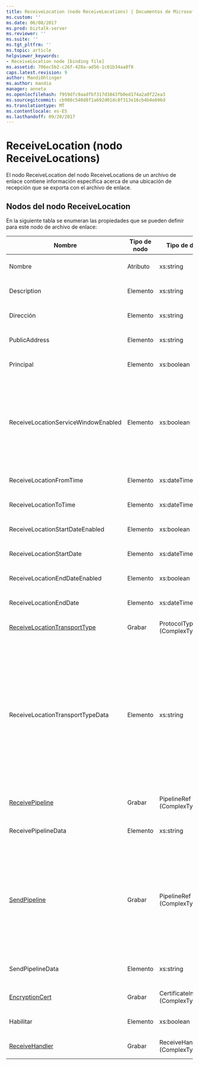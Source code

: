 ```yaml
---
title: ReceiveLocation (nodo ReceiveLocations) | Documentos de Microsoft
ms.custom: ''
ms.date: 06/08/2017
ms.prod: biztalk-server
ms.reviewer: ''
ms.suite: ''
ms.tgt_pltfrm: ''
ms.topic: article
helpviewer_keywords:
- ReceiveLocation node [binding file]
ms.assetid: 706ec5b2-c26f-428a-ad56-1c01b34aa8f8
caps.latest.revision: 9
author: MandiOhlinger
ms.author: mandia
manager: anneta
ms.openlocfilehash: f959dfc9aadfbf317d3843fb0ed174a2a0f22ea3
ms.sourcegitcommit: cb908c540d8f1a692d01dc8f313e16cb4b4e696d
ms.translationtype: MT
ms.contentlocale: es-ES
ms.lasthandoff: 09/20/2017
---
```

# <a name="receivelocation-receivelocations-node"></a>ReceiveLocation (nodo ReceiveLocations)
El nodo ReceiveLocation del nodo ReceiveLocations de un archivo de enlace contiene información específica acerca de una ubicación de recepción que se exporta con el archivo de enlace.  
  
## <a name="nodes-in-the-receivelocation-node"></a>Nodos del nodo ReceiveLocation  
 En la siguiente tabla se enumeran las propiedades que se pueden definir para este nodo de archivo de enlace:  
  
|**Nombre**|**Tipo de nodo**|**Tipo de datos**|**Description**|**Restricciones**|**Comentarios**|  
|--------------|-------------------|-------------------|---------------------|----------------------|------------------|  
|Nombre|Atributo|xs:string|Especifica el nombre de la ubicación de recepción.|No requerido|Valor predeterminado: vacío|  
|Description|Elemento|xs:string|Especifica una descripción para la ubicación de recepción.|Necesario|Valor predeterminado: vacío|  
|Dirección|Elemento|xs:string|Especifica la dirección de la ubicación de recepción.|Necesario|Valor predeterminado: vacío|  
|PublicAddress|Elemento|xs:string|Especifica la dirección pública de la ubicación de recepción.|No requerido|Valor predeterminado: vacío|  
|Principal|Elemento|xs:boolean|Especifica si la ubicación de recepción es principal.|Necesario|Valor predeterminado: ninguno|  
|ReceiveLocationServiceWindowEnabled|Elemento|xs:boolean|Especifica si la ventana de servicio está habilitada.|Necesario|Valor predeterminado: ninguno<br /><br /> Especifique **true** si la ventana de servicio está habilitada; en caso contrario, especifique **false.**|  
|ReceiveLocationFromTime|Elemento|xs:dateTime|Especifica la hora de inicio de la ventana de servicio.|Necesario|Valor predeterminado: ninguno|  
|ReceiveLocationToTime|Elemento|xs:dateTime|Especifica la hora de finalización de la ventana de servicio.|Necesario|Valor predeterminado: ninguno|  
|ReceiveLocationStartDateEnabled|Elemento|xs:boolean|Especifica si está habilitada la fecha de inicio para la ventana de servicio.|Necesario|Valor predeterminado: ninguno|  
|ReceiveLocationStartDate|Elemento|xs:dateTime|Especifica la fecha de inicio de la ventana de servicio.|Necesario|Valor predeterminado: ninguno|  
|ReceiveLocationEndDateEnabled|Elemento|xs:boolean|Especifica si está habilitada la fecha de finalización para la ventana de servicio.|Necesario|Valor predeterminado: ninguno|  
|ReceiveLocationEndDate|Elemento|xs:dateTime|Especifica la fecha de finalización de la ventana de servicio.|Necesario|Valor predeterminado: ninguno|  
|[ReceiveLocationTransportType](../core/receivelocationtransporttype-receivelocation-node.md)|Grabar|ProtocolType (ComplexType)|Especifica el tipo de transporte para esta ubicación de recepción.|Necesario|Valor predeterminado: ninguno|  
|ReceiveLocationTransportTypeData|Elemento|xs:string|Especifica las propiedades del tipo de transporte para la ubicación de recepción.|No requerido|Valor predeterminado: vacío<br /><br /> Vea [propiedades de configuración para los adaptadores de BizTalk integrados](../core/configuration-properties-for-integrated-biztalk-adapters.md) para obtener información específica de adaptador acerca de las propiedades que se pueden almacenar en esta cadena.|  
|[ReceivePipeline](../core/receivepipeline-receivelocation-node.md)|Grabar|PipelineRef (ComplexType)|Especifica la canalización de recepción para la ubicación de recepción.|Necesario|Valor predeterminado: ninguno|  
|ReceivePipelineData|Elemento|xs:string|Especifica la configuración personalizada correspondiente a la canalización de recepción que se usa para esta ubicación de recepción.|Necesario|Valor predeterminado: vacío|  
|[SendPipeline](../core/sendpipeline-receivelocation-node.md)|Grabar|PipelineRef (ComplexType)|Especifica la canalización de envío para una ubicación de recepción bidireccional. **Nota:** en [!INCLUDE[btsBizTalkServerNoVersion](../includes/btsbiztalkservernoversion-md.md)] enviar canalizaciones para recepciones bidireccionales se especifican en la ubicación de recepción en lugar de en el puerto de recepción. A menos que se especifique lo contrario en el archivo de enlace, una ubicación de recepción heredará automáticamente la canalización de envío del puerto de recepción al que pertenece.|Necesario|Valor predeterminado: ninguno|  
|SendPipelineData|Elemento|xs:string|Especifica la configuración personalizada correspondiente a la canalización de envío que se usa para esta ubicación de recepción.|Necesario|Valor predeterminado: vacío|  
|[EncryptionCert](../core/encryptioncert-receivelocation-node.md)|Grabar|CertificateInfo (ComplexType)|Especifica el certificado de cifrado asociado a la ubicación de recepción.|No requerido|Valor predeterminado: ninguno|  
|Habilitar|Elemento|xs:boolean|Especifica si la ubicación de recepción está habilitada o no.|Necesario|Valor predeterminado: ninguno|  
|[ReceiveHandler](../core/receivehandler-receivelocation-node.md)|Grabar|ReceiveHandlerRef (ComplexType)|Especifica el controlador de recepción que se va a usar para esta ubicación de recepción.|No requerido|Valor predeterminado: ninguno|